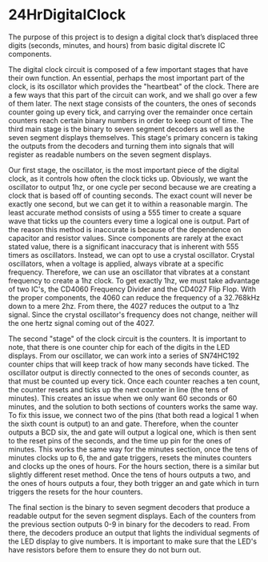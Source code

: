 # 24HrDigitalClock
The purpose of this project is to design a digital clock that’s displaced three digits (seconds, minutes, and hours) from basic digital discrete IC components.

The digital clock circuit is composed of a few important stages that have their own function.  An essential, perhaps the most important part of the clock, is its oscillator which provides the "heartbeat" of the clock.  There are a few ways that this part of the circuit can work, and we shall go over a few of them later.  The next stage consists of the counters, the ones of seconds counter going up every tick, and carrying over the remainder once certain counters reach certain binary numbers in order to keep count of time.  The third main stage is the binary to seven segment decoders as well as the seven segment displays themselves.  This stage's primary concern is taking the outputs from the decoders and turning them into signals that will register as readable numbers on the seven segment displays.

Our first stage, the oscillator, is the most important piece of the digital clock, as it controls how often the clock ticks up.  Obviously, we want the oscillator to output 1hz, or one cycle per second because we are creating a clock that is based off of counting seconds.  The exact count will never be exactly one second, but we can get it to within a reasonable margin.  The least accurate method consists of using a 555 timer to create a square wave that ticks up the counters every time a logical one is output.  Part of the reason this method is inaccurate is because of the dependence on capacitor and resistor values.  Since components are rarely at the exact stated value, there is a significant inaccuracy that is inherent with 555 timers as oscillators.  Instead, we can opt to use a crystal oscillator.  Crystal oscillators, when a voltage is applied, always vibrate at a specific frequency.  Therefore, we can use an oscillator that vibrates at a constant frequency to create a 1hz clock.  To get exactly 1hz, we must take advantage of two IC's, the CD4060 Frequency Divider and the CD4027 Flip Flop.  With the proper components, the 4060 can reduce the frequency of a 32.768kHz down to a mere 2hz.  From there, the 4027 reduces the output to a 1hz signal.  Since the crystal oscillator's frequency does not change, neither will the one hertz signal coming out of the 4027.

The second "stage" of the clock circuit is the counters.  It is important to note, that there is one counter chip for each of the digits in the LED displays.  From our oscillator, we can work into a series of SN74HC192 counter chips that will keep track of how many seconds have ticked.  The oscillator output is directly connected to the ones of seconds counter, as that must be counted up every tick.  Once each counter reaches a ten count, the counter resets and ticks up the next counter in line (the tens of minutes).  This creates an issue when we only want 60 seconds or 60 minutes, and the solution to both sections of counters works the same way.  To fix this issue, we connect two of the pins (that both read a logical 1 when the sixth count is output) to an and gate.  Therefore, when the counter outputs a BCD six, the and gate will output a logical one, which is then sent to the reset pins of the seconds, and the time up pin for the ones of minutes.  This works the same way for the minutes section, once the tens of minutes clocks up to 6, the and gate triggers, resets the minutes counters and clocks up the ones of hours.  For the hours section, there is a similar but slightly different reset method.  Once the tens of hours outputs a two, and the ones of hours outputs a four, they both trigger an and gate which in turn triggers the resets for the hour counters.

The final section is the binary to seven segment decoders that produce a readable output for the seven segment displays. Each of the counters from the previous section outputs 0-9 in binary for the decoders to read.  From there, the decoders produce an output that lights the individual segments of the LED display to give numbers.  It is important to make sure that the LED's have resistors before them to ensure they do not burn out.
